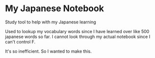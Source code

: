 # My Japanese Notebook

Study tool to help with my Japanese learning

Used to lookup my vocabulary words since I have learned over like 500 japanese words so far. I cannot look through my actual notebook since I can't control F. 

It's so inefficient. So I wanted to make this.
